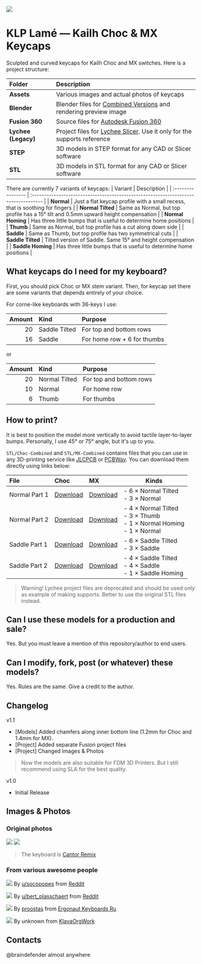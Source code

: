![](./Assets/KLP_Lame_Preview_All_New.jpg)

# KLP Lamé — Kailh Choc & MX Keycaps

Sculpted and curved keycaps for Kailh Choc and MX switches. Here is a project structure:

| Folder              | Description                                                                                    |
| :------------------ | :--------------------------------------------------------------------------------------------- |
| **Assets**          | Various images and actual photos of keycaps                                                    |
| **Blender**         | Blender files for [Combined Versions](#how-to-print) and rendering preview image               |
| **Fusion 360**      | Source files for [Autodesk Fusion 360](https://www.autodesk.com/products/fusion-360/overview)  |
| **Lychee (Legacy)** | Project files for [Lychee Slicer](https://mango3d.io/). Use it only for the supports reference |
| **STEP**            | 3D models in STEP format for any CAD or Slicer software                                        |
| **STL**             | 3D models in STL format for any CAD or Slicer software                                         |

There are currently 7 variants of keycaps:
| Variant           | Description                                                                         |
| :---------------- | :---------------------------------------------------------------------------------- |
| **Normal**        | Just a flat keycap profile with a small recess, that is soothing for fingers        |
| **Normal Tilted** | Same as Normal, but top profile has a 15° tilt and 0.5mm upward height compensation |
| **Normal Homing** | Has three little bumps that is useful to determine home positions                   |
| **Thumb**         | Same as Normal, but top profile has a cut along down side                           |
| **Saddle**        | Same as Thumb, but top profile has two symmetrical cuts                             |
| **Saddle Tilted** | Tilted version of Saddle. Same 15° and height compensation                          |
| **Saddle Homing** | Has three little bumps that is useful to determine home positions                   |

## What keycaps do I need for my keyboard?

First, you should pick Choc or MX stem variant. Then, for keycap set there are some variants that depends entirely of your choice.

For corne-like keyboards with 36-keys I use:

| Amount | Kind          | Purpose                     |
| -----: | :------------ | :-------------------------- |
|     20 | Saddle Tilted | For top and bottom rows     |
|     16 | Saddle        | For home row + 6 for thumbs |

or

| Amount | Kind          | Purpose                 |
| -----: | :------------ | :---------------------- |
|     20 | Normal Tilted | For top and bottom rows |
|     10 | Normal        | For home row            |
|      6 | Thumb         | For thumbs              |

## How to print?

It is best to position the model more vertically to avoid tactile layer-to-layer bumps. Personally, I use 45° or 75° angle, but it's up to you.

`STL/Choc-Combined` and `STL/MX-Combined` contains files that you can use in any 3D-printing service like [JLCPCB](https://3d.jlcpcb.com/3d-printing/stereolithography) or [PCBWay](https://www.pcbway.com/rapid-prototyping/3d-printing/). You can download them directly using links below:

| File          | Choc                           | MX                           | Kinds                                                                        |
| :------------ | :----------------------------- | :--------------------------- | ---------------------------------------------------------------------------- |
| Normal Part 1 | [Download][normal-part-1-choc] | [Download][normal-part-1-mx] | - 6 × Normal Tilted<br/>- 3 × Normal                                         |
| Normal Part 2 | [Download][normal-part-2-choc] | [Download][normal-part-2-mx] | - 4 × Normal Tilted<br/>- 3 × Thumb<br/>- 1 × Normal Homing<br/>- 1 × Normal |
| Saddle Part 1 | [Download][saddle-part-1-choc] | [Download][saddle-part-1-mx] | - 6 × Saddle Tilted<br/>- 3 × Saddle                                         |
| Saddle Part 2 | [Download][saddle-part-2-choc] | [Download][saddle-part-2-mx] | - 4 × Saddle Tilted<br/>- 4 × Saddle<br/>- 1 × Saddle Homing                 |


[normal-part-1-choc]: ./STL/Choc-Combined/KLP_Lame_Normal-6xNormal_Tilted-3xNormal-Combined.7z
[normal-part-1-mx]: ./STL/MX-Combined/KLP_Lame_MX-Normal-6xNormal_Tilted-3xNormal-Combined.7z
[normal-part-2-choc]: ./STL/Choc-Combined/KLP_Lame_Normal-4xNormal_Tilted-3xThumb-1xNormal_Homing-1xNormal-Combined.7z
[normal-part-2-mx]: ./STL/MX-Combined/KLP_Lame_MX-Normal-4xNormal_Tilted-3xThumb-1xNormal_Homing-1xNormal-Combined.7z
[saddle-part-1-choc]: ./STL/Choc-Combined/KLP_Lame_Saddle-6xSaddle_Tilted-3xSaddle-Combined.7z
[saddle-part-1-mx]: ./STL/MX-Combined/KLP_Lame_MX-Saddle-6xSaddle_Tilted-3xSaddle-Combined.7z
[saddle-part-2-choc]: ./STL/Choc-Combined/KLP_Lame_Saddle-4xSaddle_Tilted-4xSaddle-1xSaddle_Homing-Combined.7z
[saddle-part-2-mx]: ./STL/MX-Combined/KLP_Lame_MX-Saddle-4xSaddle_Tilted-4xSaddle-1xSaddle_Homing-Combined.7z


> Warning! Lychee project files are deprecated and should be used only as example of making supports. Better to use the original STL files instead.

## Can I use these models for a production and sale?

Yes. But you must leave a mention of this repository/author to end users.

## Can I modify, fork, post (or whatever) these models?

Yes. Rules are the same. Give a credit to the author.

## Changelog

v1.1

- [Models] Added chamfers along inner bottom line (1.2mm for Choc and 1.4mm for MX).
- [Project] Added separate Fusion project files
- [Project] Changed Images & Photos

> Now the models are also suitable for FDM 3D Printers. But I still recommend using SLA for the best quality.

v1.0

- Initial Release

## Images & Photos

### Original photos

![](./Assets/KLP-Lame-Cantor-Preview.jpg)
![](./Assets/KLP-Lame-Cantor-Preview-Side.jpg)

> The keyboard is [Cantor Remix](https://github.com/nilokr/cantor-remix)

### From various awesome people

![](./Assets/reddit-socopopes-9cws8sotb1bd1.jpeg)
By [u/socopopes](https://www.reddit.com/user/socopopes/) from [Reddit](https://www.reddit.com/r/ErgoMechKeyboards/comments/1dx9d7j/down_14_more_keys_only_34_more_to_go/)

![](./Assets/reddit-bert_plasschaert-a16vk4g4na8d1.jpg)
By [u/bert_plasschaert](https://www.reddit.com/user/bert_plasschaert/) from [Reddit](https://www.reddit.com/r/ErgoMechKeyboards/comments/1dmirsg/totem_tenting_bottom_plate/)

![](./Assets/telegram-ergonautkb_ru-001.jpg)
By [proostas](https://t.me/proostas) from [Ergonaut Keyboards Ru](https://t.me/ergonautkb_ru)

![](./Assets/unknown-8j3bn7a913sf4.jpg)
By unknown from [KlavaOrgWork](https://t.me/klavaorgwork)

## Contacts

@braindefender almost anywhere
